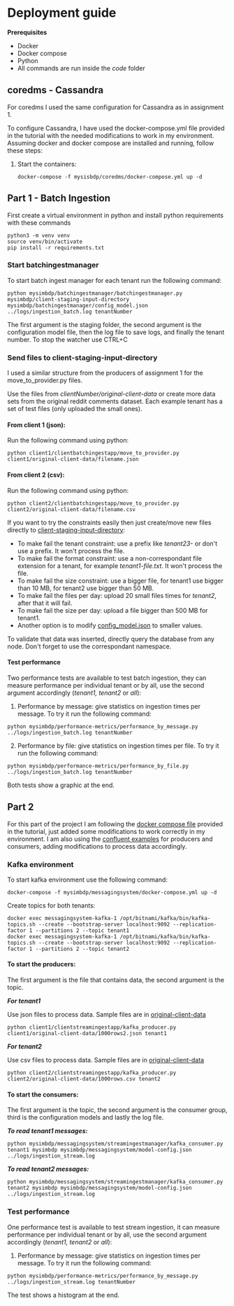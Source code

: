 # Deployment guide

__Prerequisites__

* Docker
* Docker compose
* Python
* All commands are run inside the _code_ folder

## coredms - Cassandra

For coredms I used the same configuration for Cassandra as in assignment 1. 

To configure Cassandra, I have used the docker-compose.yml file provided in the tutorial
with the needed modifications to work in my environment. Assuming docker and docker compose
are installed and running, follow these steps:

1. Start the containers:
    ```
   docker-compose -f mysisbdp/coredms/docker-compose.yml up -d
    ```
## Part 1 - Batch Ingestion

First create a virtual environment in python and install python requirements with these commands

```shell
python3 -m venv venv
source venv/bin/activate
pip install -r requirements.txt
```

### Start batchingestmanager
To start batch ingest manager for each tenant run the following command:
```shell
python mysimbdp/batchingestmanager/batchingestmanager.py mysimbdp/client-staging-input-directory mysimbdp/batchingestmanager/config_model.json ../logs/ingestion_batch.log tenantNumber
```
The first argument is the staging folder, the second argument is the configuration model file, then the log file to save logs, and finally the tenant number. To stop the watcher use CTRL+C
### Send files to client-staging-input-directory
I used a similar structure from the producers of assignment 1 for the move_to_provider.py files. 

Use the files from _clientNumber/original-client-data_ or create more data sets from the original reddit comments dataset. Each example tenant
has a set of test files (only uploaded the small ones).
#### From client 1 (json):

Run the following command using python:
```shell
python client1/clientbatchingestapp/move_to_provider.py client1/original-client-data/filename.json
```
#### From client 2 (csv):
Run the following command using python:
```shell
python client2/clientbatchingestapp/move_to_provider.py client2/original-client-data/filename.csv
```
If you want to try the constraints easily then just create/move new files directly to [client-staging-input-directory](../code/mysimbdp/client-staging-input-directory):
* To make fail the tenant constraint: use a prefix like _tenant23-_ or don't use a prefix. It won't process the file.
* To make fail the format constraint: use a non-correspondant file extension for a tenant, for example _tenant1-file.txt_. It won't process the file.
* To make fail the size constraint: use a bigger file, for tenant1 use bigger than 10 MB, for tenant2 use bigger than 50 MB.
* To make fail the files per day: upload 20 small files times for _tenant2_, after that it will fail.
* To make fail the size per day: upload a file bigger than 500 MB for tenant1.
* Another option is to modify [config_model.json](../code/mysimbdp/batchingestmanager/config_model.json) to smaller values.

To validate that data was inserted, directly query the database from any node. Don't forget to use the correspondant namespace.

#### Test performance
Two performance tests are available to test batch ingestion, they can measure performance per individual tenant or by all, use the second
argument accordingly (_tenant1, tenant2_ or _all_):
1. Performance by message: give statistics on ingestion times per message. To try it run the following command:
```shell
python mysimbdp/performance-metrics/performance_by_message.py ../logs/ingestion_batch.log tenantNumber
```
2. Performance by file: give statistics on ingestion times per file. To try it run the following command:
```shell
python mysimbdp/performance-metrics/performance_by_file.py ../logs/ingestion_batch.log tenantNumber
```
Both tests show a graphic at the end.

## Part 2
For this part of the project I am following the [docker compose file](https://version.aalto.fi/gitlab/bigdataplatforms/cs-e4640/-/blob/master/tutorials/basickafka/docker-compose1.yml) provided in the tutorial, just added some modifications to work correctly in my environment.
I am also using the [confluent examples](https://github.com/confluentinc/confluent-kafka-python#usage) for producers and consumers, adding modifications to process data accordingly.

### Kafka environment

To start kafka environment use the following command:
```shell
docker-compose -f mysimbdp/messagingsystem/docker-compose.yml up -d
```
Create topics for both tenants:
```shell
docker exec messagingsystem-kafka-1 /opt/bitnami/kafka/bin/kafka-topics.sh --create --bootstrap-server localhost:9092 --replication-factor 1 --partitions 2 --topic tenant1
docker exec messagingsystem-kafka-1 /opt/bitnami/kafka/bin/kafka-topics.sh --create --bootstrap-server localhost:9092 --replication-factor 1 --partitions 2 --topic tenant2
```

#### To start the __producers__: 

The first argument is the file that contains data, the second argument is the topic.

___For tenant1___

Use json files to process data. Sample files are in [original-client-data](../code/client1/original-client-data)
```shell
python client1/clientstreamingestapp/kafka_producer.py client1/original-client-data/1000rows2.json tenant1
```
___For tenant2___ 

Use csv files to process data. Sample files are in [original-client-data](../code/client2/original-client-data)
```shell
python client2/clientstreamingestapp/kafka_producer.py client2/original-client-data/1000rows.csv tenant2
```

#### To start the __consumers__:

The first argument is the topic, the second argument is the consumer group, third is the configuration models and lastly the log file.

___To read tenant1 messages:___
```shell
python mysimbdp/messagingsystem/streamingestmanager/kafka_consumer.py tenant1 mysimbdp mysimbdp/messagingsystem/model-config.json ../logs/ingestion_stream.log
```

___To read tenant2 messages:___
```shell
python mysimbdp/messagingsystem/streamingestmanager/kafka_consumer.py tenant2 mysimbdp mysimbdp/messagingsystem/model-config.json ../logs/ingestion_stream.log
```

### Test performance
One performance test is available to test stream ingestion, it can measure performance per individual tenant or by all, use the second
argument accordingly (_tenant1, tenant2_ or _all_):
1. Performance by message: give statistics on ingestion times per message. To try it run the following command:
```shell
python mysimbdp/performance-metrics/performance_by_message.py ../logs/ingestion_stream.log tenantNumber
```
The test shows a histogram at the end.